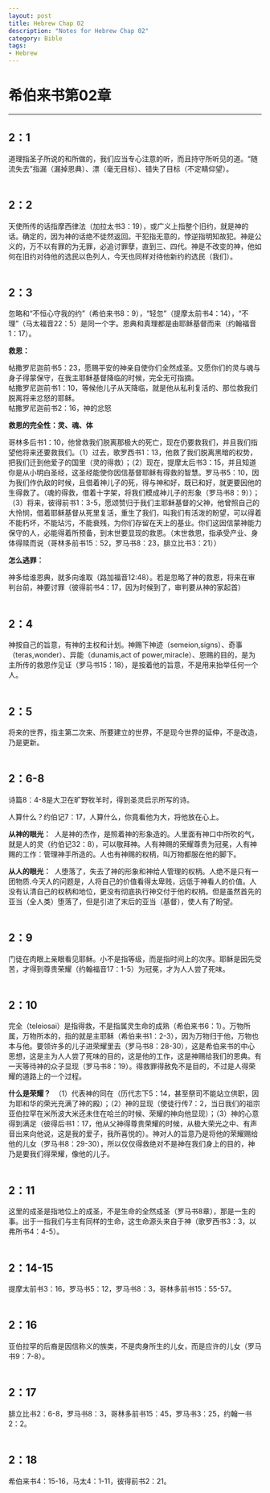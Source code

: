 ```yaml
--- 
layout: post
title: Hebrew Chap 02
description: "Notes for Hebrew Chap 02"
category: Bible
tags: 
- Hebrew
---
```


# 希伯来书第02章

----------------

## 2：1<br>

道理指圣子所说的和所做的，我们应当专心注意的听，而且持守所听见的道。“随流失去”指漏（漏掉恩典）、漂（毫无目标）、错失了目标（不定睛仰望）。<br><br>

## 2：2<br>

天使所传的话指摩西律法（加拉太书3：19），或广义上指整个旧约，就是神的话。确定的，因为神的话绝不徒然返回。干犯指无意的，悖逆指明知故犯。神是公义的，万不以有罪的为无罪，必追讨罪孽，直到三、四代。神是不改变的神，他如何在旧约对待他的选民以色列人，今天也同样对待他新约的选民（我们）。<br><br>

## 2：3<br>

忽略和“不恒心守我的约”（希伯来书8：9），“轻忽”（提摩太前书4：14），“不理”（马太福音22：5）是同一个字。恩典和真理都是由耶稣基督而来（约翰福音1：17）。<br>

**救恩：**<br>

帖撒罗尼迦前书5：23，愿赐平安的神亲自使你们全然成圣。又愿你们的灵与魂与身子得蒙保守，在我主耶稣基督降临的时候，完全无可指摘。<br>
帖撒罗尼迦前书1：10，等候他儿子从天降临，就是他从私利复活的、那位救我们脱离将来忿怒的耶稣。<br>
帖撒罗尼迦前书2：16，神的忿怒<br>

**救恩的完全性：灵、魂、体**<br>

哥林多后书1：10，他曾救我们脱离那极大的死亡，现在仍要救我们，并且我们指望他将来还要救我们。（1）过去，歌罗西书1：13，他救了我们脱离黑暗的权势，把我们迁到他爱子的国里（灵的得救）；（2）现在，提摩太后书3：15，并且知道你是从小明白圣经，这圣经能使你因信基督耶稣有得救的智慧。罗马书5：10，因为我们作仇敌的时候，且借着神儿子的死，得与神和好，既已和好，就更要因他的生得救了。（魂的得救，借着十字架，将我们模成神儿子的形象（罗马书8：9））；（3）将来，彼得前书1：3-5，愿颂赞归于我们主耶稣基督的父神，他曾照自己的大怜悯，借着耶稣基督从死里复活，重生了我们，叫我们有活泼的盼望，可以得着不能朽坏，不能玷污，不能衰残，为你们存留在天上的基业。你们这因信蒙神能力保守的人，必能得着所预备，到末世要显现的救恩。（末世救恩，指承受产业、身体得赎而说（哥林多前书15：52，罗马书8：23，腓立比书3：21））<br>

**怎么逃罪：**<br>

神多给谁恩典，就多向谁取（路加福音12:48）。若是忽略了神的救恩，将来在审判台前，神要讨罪（彼得前书4：17，因为时候到了，审判要从神的家起首）<br><br>

## 2：4<br>

神按自己的旨意，有神的主权和计划。神赐下神迹（semeion,signs）、奇事（teras,wonder）、异能（dunamis,act of power,miracle）、恩赐的目的，是为主所传的救恩作见证（罗马书15：18），是按着他的旨意，不是用来抬举任何一个人。<br><br>

## 2：5<br>

将来的世界，指主第二次来、所要建立的世界，不是现今世界的延伸，不是改造，乃是更新。<br><br>

## 2：6-8<br>

诗篇8：4-8是大卫在旷野牧羊时，得到圣灵启示所写的诗。<br>

人算什么？约伯记7：17，人算什么，你竟看他为大，将他放在心上。<br>

**从神的眼光：** &nbsp;人是神的杰作，是照着神的形象造的。人里面有神口中所吹的气，就是人的灵（约伯记32：8），可以敬拜神。人有神赐的荣耀尊贵为冠冕，人有神赐的工作：管理神手所造的。人也有神赐的权柄，叫万物都服在他的脚下。<br>

**从人的眼光：** &nbsp;人堕落了，失去了神的形象和神给人管理的权柄。人绝不是只有一团物质.今天人的问题是，人将自己的价值看得太卑贱，远低于神看人的价值。人没有认清自己的权柄和地位，更没有彻底执行神交付于他的权柄。但是虽然首先的亚当（全人类）堕落了，但是引进了末后的亚当（基督），使人有了盼望。<br><br>

## 2：9<br>

门徒在肉眼上亲眼看见耶稣。小不是指等级，而是指时间上的次序。耶稣是因先受苦，才得到尊贵荣耀（约翰福音17：1-5）为冠冕，才为人人尝了死味。<br><br>

## 2：10<br>

完全（teleiosai）是指得救，不是指属灵生命的成熟（希伯来书6：1）。万物所属，万物所本的，指的就是主耶稣（希伯来书1：2-3），因为万物归于他，万物也本与他。要领许多的儿子进荣耀里去（罗马书8：28-30），这是希伯来书的中心思想，这是主为人人尝了死味的目的，这是他的工作，这是神赐给我们的恩典。有一天等待神的众子显现（罗马书8：19）。得救罪得赦免不是目的，不过是人得荣耀的道路上的一个过程。<br>

**什么是荣耀？** &nbsp;（1）代表神的同在（历代志下5：14，甚至祭司不能站立供职，因为耶和华的荣光充满了神的殿）；（2）神的显现（使徒行传7：2，当日我们的祖宗亚伯拉罕在米所波大米还未住在哈兰的时候、荣耀的神向他显现）；（3）神的心意得到满足（彼得后书1：17，他从父神得尊贵荣耀的时候，从极大荣光之中、有声音出来向他说，这是我的爱子，我所喜悦的）。神对人的旨意乃是将他的荣耀赐给他的儿女（罗马书8：29-30），所以仅仅得救绝对不是神在我们身上的目的，神乃是要我们得荣耀，像他的儿子。<br><br>

## 2：11<br>

这里的成圣是指地位上的成圣，不是生命的全然成圣（罗马书8章），那是一生的事。出于一指我们与主有同样的生命，这生命源头来自于神（歌罗西书3：3，以弗所书4：4-5）。<br><br>

## 2：14-15<br>

提摩太前书3：16，罗马书5：12，罗马书8：3，哥林多前书15：55-57。<br><br>

## 2：16<br>

亚伯拉罕的后裔是因信称义的族类，不是肉身所生的儿女，而是应许的儿女（罗马书9：7-8）。<br><br>

## 2：17<br>

腓立比书2：6-8，罗马书8：3，哥林多前书15：45，罗马书3：25，约翰一书2：2。<br><br>

## 2：18<br>

希伯来书4：15-16，马太4：1-11，彼得前书2：21。
